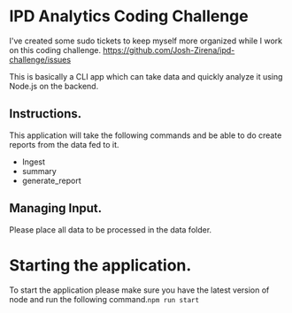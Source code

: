 # IPD Analytics Coding Challenge

I've created some sudo tickets to keep myself more organized while I work on this coding challenge.
https://github.com/Josh-Zirena/ipd-challenge/issues

This is basically a CLI app which can take data and quickly analyze it using Node.js on the backend.

## Instructions.

This application will take the following commands and be able to do create reports from the data fed to it.

- Ingest <filename>
- summary <category name> <year> <month>
- generate_report <filename>
  
## Managing Input.
Please place all data to be processed in the data folder.

# Starting the application.

To start the application please make sure you have the latest version of node and run the following command.`npm run start`
